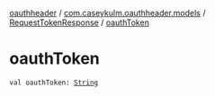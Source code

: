 [oauthheader](../../index.md) / [com.caseykulm.oauthheader.models](../index.md) / [RequestTokenResponse](index.md) / [oauthToken](.)

# oauthToken

`val oauthToken: `[`String`](https://kotlinlang.org/api/latest/jvm/stdlib/kotlin/-string/index.html)